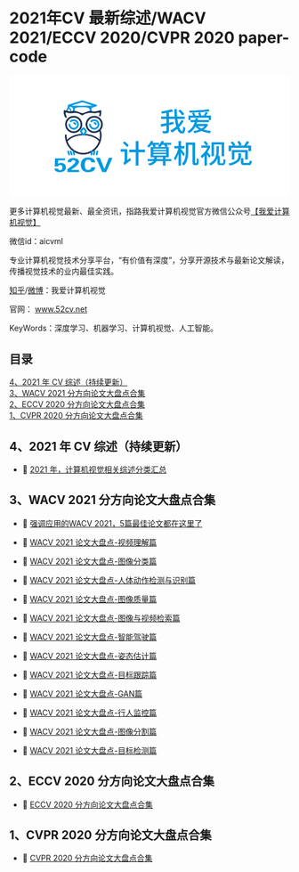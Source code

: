 # 2021年CV 最新综述/WACV 2021/ECCV 2020/CVPR 2020 paper-code

<div align="center">
  <img src="image/52CV1.png" width="600"/>
</div>


更多计算机视觉最新、最全资讯，指路我爱计算机视觉官方微信公众号[【我爱计算机视觉】](https://mp.weixin.qq.com/s/BxzK_MR372BsF_p81Tdx1A)

微信id：aicvml

专业计算机视觉技术分享平台，“有价值有深度”，分享开源技术与最新论文解读，传播视觉技术的业内最佳实践。

[知乎](https://www.zhihu.com/people/52cv)/[微博](https://weibo.com/CVML/profile?rightmod=1&wvr=6&mod=personinfo)：我爱计算机视觉

官网： www.52cv.net

KeyWords：深度学习、机器学习、计算机视觉、人工智能。

## 目录

[4、2021 年 CV 综述（持续更新）](#4)<br>
[3、WACV 2021 分方向论文大盘点合集](#3)<br>
[2、ECCV 2020 分方向论文大盘点合集](#2)<br>
[1、CVPR 2020 分方向论文大盘点合集](#1)<br>

<a name="4"/>

## 4、2021 年 CV 综述（持续更新）

-  📜 [2021 年，计算机视觉相关综述分类汇总](https://github.com/52CV/2021-CV-Survey)

<a name="3">

## 3、WACV 2021 分方向论文大盘点合集

-  📜 [强调应用的WACV 2021，5篇最佳论文都在这里了](https://zhuanlan.zhihu.com/p/352042288)

-  📜 [WACV 2021 论文大盘点-视频理解篇](https://zhuanlan.zhihu.com/p/349956079)

-  📜 [WACV 2021 论文大盘点-图像分类篇](https://zhuanlan.zhihu.com/p/349768994)

-  📜 [WACV 2021 论文大盘点-人体动作检测与识别篇](https://zhuanlan.zhihu.com/p/349204409)

-  📜 [WACV 2021 论文大盘点-图像质量篇](https://zhuanlan.zhihu.com/p/348695402)

-  📜 [WACV 2021 论文大盘点-图像与视频检索篇](https://zhuanlan.zhihu.com/p/348494198)

-  📜 [WACV 2021 论文大盘点-智能驾驶篇](https://zhuanlan.zhihu.com/p/348493677)

-  📜 [WACV 2021 论文大盘点-姿态估计篇](https://zhuanlan.zhihu.com/p/347574252)

-  📜 [WACV 2021 论文大盘点-目标跟踪篇](https://zhuanlan.zhihu.com/p/347303230)

-  📜 [WACV 2021 论文大盘点-GAN篇](https://zhuanlan.zhihu.com/p/347032297)

-  📜 [WACV 2021 论文大盘点-行人监控篇](https://zhuanlan.zhihu.com/p/346133693)

-  📜 [WACV 2021 论文大盘点-图像分割篇](https://zhuanlan.zhihu.com/p/345861558)

-  📜 [WACV 2021 论文大盘点-目标检测篇](https://zhuanlan.zhihu.com/p/345311150)


<a name="2">
  
## 2、ECCV 2020 分方向论文大盘点合集

-  📜 [ECCV 2020 分方向论文大盘点合集](https://github.com/52CV/ECCV-2020-Papers)

<a name="1"/>

## 1、CVPR 2020 分方向论文大盘点合集

-  📜 [CVPR 2020 分方向论文大盘点合集](https://github.com/52CV/CVPR-2020-Papers)
